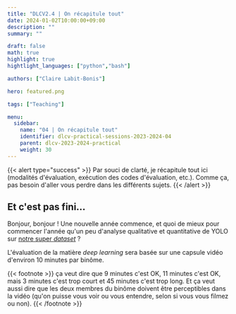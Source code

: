 ```yaml
---
title: "DLCV2.4 | On récapitule tout"
date: 2024-01-02T10:00:00+09:00
description: ""
summary: ""

draft: false
math: true 
highlight: true
hightlight_languages: ["python","bash"]

authors: ["Claire Labit-Bonis"]

hero: featured.png

tags: ["Teaching"]

menu:
  sidebar:
    name: "04 | On récapitule tout"
    identifier: dlcv-practical-sessions-2023-2024-04
    parent: dlcv-2023-2024-practical
    weight: 30
---
```


{{< alert type="success" >}}
Par souci de clarté, je récapitule tout ici (modalités d'évaluation, exécution des codes d'évaluation, etc.). Comme ça, pas besoin d'aller vous perdre dans les différents sujets.
{{< /alert >}}


## Et c'est pas fini... 

Bonjour, bonjour ! Une nouvelle année commence, et quoi de mieux pour commencer l'année qu'un peu d'analyse qualitative et quantitative de YOLO sur [notre super *dataset*](https://clairelabitbonis.github.io/posts/teaching/deep_learning_for_cv/practical_sessions_dlcv/2023-2024/03_lets_see/#il-est-tres-beau-le-dataset) ? 

L'évaluation de la matière *deep learning* sera basée sur une capsule vidéo d'environ 10 minutes par binôme. 

{{< footnote >}}
ça veut dire que 9 minutes c'est OK, 11 minutes c'est OK, mais 3 minutes c'est trop court et 45 minutes c'est trop long. Et ça veut aussi dire que les deux membres du binôme doivent être perceptibles dans la vidéo (qu'on puisse vous voir ou vous entendre, selon si vous vous filmez ou non).
{{< /footnote >}}




